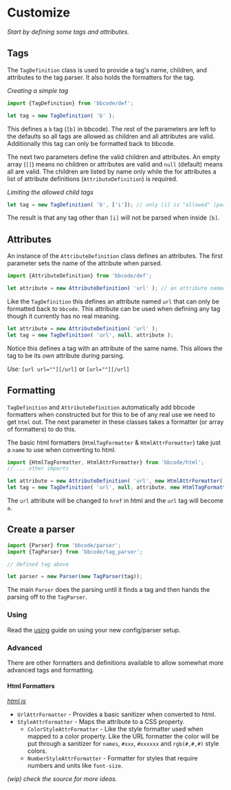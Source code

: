 # Customize
*Start by defining some tags and attributes.*

## Tags
The `TagDefinition` class is used to provide a tag's name, children, and attributes to the tag parser. It also holds the formatters for the tag. 

*Creating a simple tag*

```js
import {TagDefinition} from 'bbcode/def';

let tag = new TagDefinition( 'b' );
```
This defines a `b` tag (`[b]` in bbcode). 
The rest of the parameters are left to the defaults so all tags are allowed as children and all attributes are valid. Additionally this tag can only be formatted back to bbcode. 

The next two parameters define the valid children and attributes. An empty array (`[]`) means no children or attributes are valid and `null` (default) means all are valid.
The children are listed by name only while the for attributes a list of attribute definitions (`AttributeDefinition`) is required.

*Limiting the allowed child tags*

```js
let tag = new TagDefinition( 'b', ['i']); // only [i] is "allowed" (parsed) when inside [b]
```
The result is that any tag other than `[i]` will not be parsed when inside `[b]`.

## Attributes
An instance of the `AttributeDefinition` class defines an attributes. The first parameter sets the name of the attribute when parsed.

```js
import {AttributeDefinition} from 'bbcode/def';

let attribute = new AttributeDefinition( 'url' ); // an attribute named 'url'
```
Like the `TagDefinition` this defines an attribute named `url` that can only be formatted back to `bbcode`. This attribute can be used when defining any tag though it currently has no real meaning.

```js
let attribute = new AttributeDefinition( 'url' );
let tag = new TagDefinition( 'url', null, attribute );
```
Notice this defines a tag with an attribute of the same name. This allows the tag to be its *own* attribute during parsing.

*Use:* `[url url=""][/url]` or `[url=""][/url]`


## Formatting
`TagDefinition` and `AttributeDefinition` automatically add bbcode formatters when constructed but for this to be of any real use we need to get `html` out. The next parameter in these classes takes a formatter (or array of formatters) to do this.

The basic html formatters (`HtmlTagFormatter` & `HtmlAttrFormatter`) take just a `name` to use when converting to html.

```js
import {HtmlTagFormatter, HtmlAttrFormatter} from 'bbcode/html';
// ... other imports

let attribute = new AttributeDefinition( 'url', new HtmlAttrFormatter('href') );
let tag = new TagDefinition( 'url', null, attribute, new HtmlTagFormatter('a') );
```

The `url` attribute will be changed to `href` in html and the `url` tag will become `a`.


## Create a parser

```js
import {Parser} from 'bbcode/parser';
import {TagParser} from 'bbcode/tag_parser';

// defined tag above

let parser = new Parser(new TagParser(tag));    
```

The main `Parser` does the parsing until it finds a tag and then hands the parsing off to the `TagParser`.

### Using
Read the [using](using.md) guide on using your new config/parser setup.


### Advanced
There are other formatters and definitions available to allow somewhat more advanced tags and formatting.

#### Html Formatters
[*html.js*](../src/html.js)
* `UrlAttrFormatter` - Provides a basic sanitizer when converted to html.
* `StyleAttrFormatter` - Maps the attribute to a CSS property.
  * `ColorStyleAttrFormatter` - Like the style formatter used when mapped to a color property. Like the URL formatter the color will be put through a sanitizer for `names`, `#xxx`, `#xxxxxx` and `rgb(#,#,#)` style colors.
  * `NumberStyleAttrFormatter` - Formatter for styles that require numbers and units like `font-size`.

*(wip) check the source for more ideas.*  
